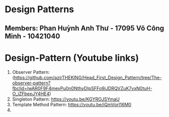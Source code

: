 # Design Patterns

## Members: Phan Huỳnh Anh Thư - 17095 Võ Công Minh - 10421040
# Design-Pattern (Youtube links)
1. Observer Pattern:(https://github.com/azirTHEKING/Head_First_Design_Pattern/tree/The-observer-pattern?fbclid=IwAR0F9F4mevPu0n0NthyDIpSFFo9jJDRQVZuK7vxN0tuH-O_iZFbepJY4HE4)
2. Singleton Pattern: https://youtu.be/KGYROJSYmaU
3. Template Method Pattern: https://youtu.be/iQmVorI16M0
4. 
